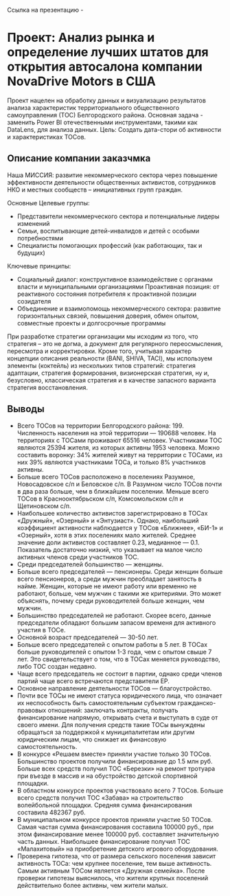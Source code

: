 Ссылка на презентацию - 
# Проект: Анализ рынка и определение лучших штатов для открытия автосалона компании NovaDrive Motors в США

Проект нацелен на обработку данных и визуализацию результатов анализа характеристик территориального общественного самоуправления (ТОС) Белгородского района. Основная задача - заменить Power BI отечественными инструментами, такими как DataLens, для анализа данных.
Цель: Создать дата-стори об активности и характеристиках ТОСов.

## Описание компании заказчмка

Наша МИССИЯ: развитие некоммерческого сектора через повышение эффективности деятельности общественных активистов, сотрудников НКО и местных сообществ – инициативных групп граждан.

Основные Целевые группы:

- Представители некоммерческого сектора и потенциальные лидеры изменений
- Семьи, воспитывающие детей-инвалидов и детей с особыми потребностями
- Специалисты помогающих профессий (как работающих, так и будущих)

Ключевые принципы:
- Социальный диалог: конструктивное взаимодействие с органами власти и муниципальными организациями
Проактивная позиция: от реактивного состояния потребителя к проактивной позиции созидателя
- Объединение и взаимопомощь некоммерческого сектора: развитие горизонтальных связей, повышения доверия, обмен опытом, совместные проекты и долгосрочные программы

При разработке стратегии организации мы исходим из того, что стратегия – это не догма, а документ для регулярного переосмысления, пересмотра и корректировки. Кроме того, учитывая характер концепции описания реальности (BANI, SHIVA, TACI), мы используем элементы (коктейль) из нескольких типов стратегий: стратегия адаптации, стратегия формирования, визионерская стратегия, ну и, безусловно, классическая стратегия и в качестве запасного варианта стратегия восстановления.

## Выводы

- Всего ТОСов на территории Белгородского района: 199. Численность населения на этой территории — 190688 человек. На территориях с ТОСами проживают 65516 человек. Участниками ТОС являются 25394 жителя, из которых активны 1953 человека. Можно составить воронку: 34% жителей живут на территории с ТОСами, из них 39% являются участниками ТОСа, и только 8% участников активны.
- Больше всего ТОСов расположено в поселениях Разумное, Новосадовское с/п и Беловское с/п. В Разумном число ТОСов почти в два раза больше, чем в ближайшем поселении. Меньше всего ТОСов в Краснооктябрьском с/п, Комсомольском с/п и Щетиновском с/п.
- Наибольшее количество активистов зарегистрировано в ТОСах «Дружный», «Озерный» и «Энтузиаст». Однако, наибольший коэффициент активности наблюдается у ТОСов «Ближнее», «БИ-1» и «Озерный», хотя в этих поселениях мало жителей. Среднее значение доли активистов составляет 0.23, медианное — 0.1. Показатель достаточно низкий, что указывает на малое число активных членов среди участников ТОС.
- Среди председателей большинство — женщины.
- Больше всего председателей — пенсионеры. Среди женщин больше всего пенсионеров, а среди мужчин преобладает занятость в найме. Женщин, которые не имеют работу или временно не работают, больше, чем мужчин с такими же критериями. Это может объяснять, почему среди руководителей больше женщин, чем мужчин.
- Большинство председателей не работают. Скорее всего, данные председатели обладают большим запасом временя для активного участия в ТОСе.
- Основной возраст председателей — 30-50 лет.
- Больше всего председателей с опытом работы в 5 лет. В ТОСах больше руководителей с опытом 1-3 года, чем с опытом свыше 7 лет. Это свидетельствует о том, что в ТОСах меняется руководство, либо ТОС создан недавно.
- Чаще всего председатель не состоит в партии, однако среди членов партий чаще всего встречаются представители ЕР.
- Основное направление деятельности ТОСов — благоустройство.
- Почти все ТОСы не имеют статуса юридического лица, что означает их неспособность быть самостоятельным субъектом гражданско-правовых отношений: заключать контракты, получать финансирование напрямую, открывать счета и выступать в суде от своего имени. Для получения средств такие ТОСы вынуждены обращаться за поддержкой к муниципалитетам или другим юридическим лицам, что снижает их финансовую самостоятельность.
- В конкурсе «Решаем вместе» приняли участие только 30 ТОСов. Большинство проектов получили финансирование до 1.5 млн руб. Больше всех средств получил ТОС «Березки» на ремонт тротуара при въезде в массив и на обустройство детской спортивной площадки.
- В областном конкурсе проектов участвовало всего 7 ТОСов. Больше всего средств получил ТОС «Забава» на строительство волейбольной площадки. Средняя сумма финансирования составила 482367 руб.
- В муниципальном конкурсе проектов приняли участие 50 ТОСов. Самая частая сумма финансирования составила 100000 руб., при этом финансирование менее 100000 руб. составляет значительную часть данных. Наибольшее финансирование получил ТОС «Малахитовый» на приобретение детского игрового оборудования.
- Проверена гипотеза, что от размера сельского поселения зависит активность ТОСа: чем крупнее поселение, тем выше активность. Самым активным ТОСом является «Дружная семейка». После проверки гипотезы выяснилось, что жители крупных поселений действительно более активны, чем жители малых.
